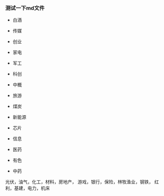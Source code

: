 ### 测试一下md文件
 -  白酒
 -  传媒
 -  创业
 -  家电
 -  军工
  
 -  科创
 -  中概
 -  旅游
 -  煤炭
 -  新能源
  
 -  芯片
 -  信息
 -  医药
 -  有色
 -  中药
  

光伏，油气，化工，材料，房地产，
游戏，银行，保险，林牧渔业，钢铁，
红利，基建，电力，机床
